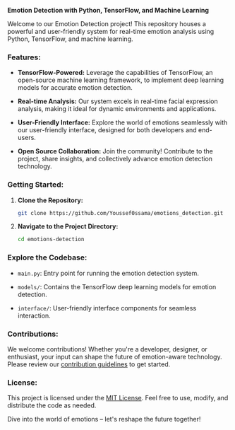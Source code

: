 **Emotion Detection with Python, TensorFlow, and Machine Learning**

Welcome to our Emotion Detection project! This repository houses a powerful and user-friendly system for real-time emotion analysis using Python, TensorFlow, and machine learning.

### Features:

- **TensorFlow-Powered:** Leverage the capabilities of TensorFlow, an open-source machine learning framework, to implement deep learning models for accurate emotion detection.

- **Real-time Analysis:** Our system excels in real-time facial expression analysis, making it ideal for dynamic environments and applications.

- **User-Friendly Interface:** Explore the world of emotions seamlessly with our user-friendly interface, designed for both developers and end-users.

- **Open Source Collaboration:** Join the community! Contribute to the project, share insights, and collectively advance emotion detection technology.

### Getting Started:

1. **Clone the Repository:**
   ```bash
   git clone https://github.com/Youssef0ssama/emotions_detection.git
   ```

2. **Navigate to the Project Directory:**
   ```bash
   cd emotions-detection
   ```


### Explore the Codebase:

- `main.py`: Entry point for running the emotion detection system.
  
- `models/`: Contains the TensorFlow deep learning models for emotion detection.

- `interface/`: User-friendly interface components for seamless interaction.

### Contributions:

We welcome contributions! Whether you're a developer, designer, or enthusiast, your input can shape the future of emotion-aware technology. Please review our [contribution guidelines](CONTRIBUTING.md) to get started.

### License:

This project is licensed under the [MIT License](LICENSE). Feel free to use, modify, and distribute the code as needed.

Dive into the world of emotions – let's reshape the future together!
